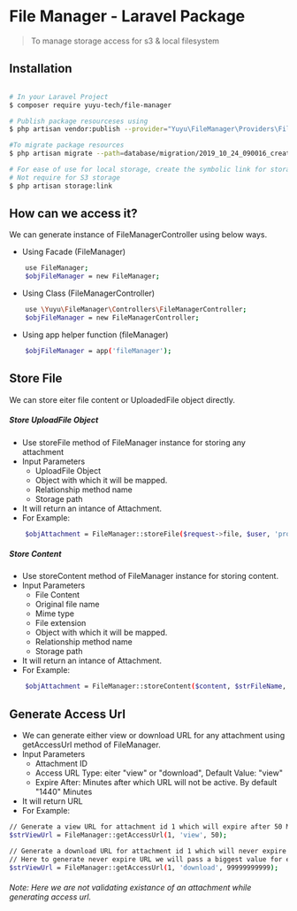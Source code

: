 # File Manager - Laravel Package

> To manage storage access for s3 & local filesystem

## Installation

```bash

# In your Laravel Project
$ composer require yuyu-tech/file-manager

# Publish package resourceses using
$ php artisan vendor:publish --provider="Yuyu\FileManager\Providers\FileManagerServiceProvider"

#To migrate package resources
$ php artisan migrate --path=database/migration/2019_10_24_090016_create_attachments_table.php

# For ease of use for local storage, create the symbolic link for storage directory using
# Not require for S3 storage
$ php artisan storage:link
```

## How can we access it?

We can generate instance of FileManagerController using below ways.

-   Using Facade (FileManager)

```bash
    use FileManager;
    $objFileManager = new FileManager;
```

-   Using Class (FileManagerController)

```bash
    use \Yuyu\FileManager\Controllers\FileManagerController;
    $objFileManager = new FileManagerController;
```

-   Using app helper function (fileManager)

```bash
    $objFileManager = app('fileManager');
```

## Store File

We can store eiter file content or UploadedFile object directly.

##### Store UploadFile Object

-   Use storeFile method of FileManager instance for storing any attachment
-   Input Parameters
    -   UploadFile Object
    -   Object with which it will be mapped.
    -   Relationship method name
    -   Storage path
-   It will return an intance of Attachment.
-   For Example:

```bash
    $objAttachment = FileManager::storeFile($request->file, $user, 'profilePicture', '/user/profile-picture/');
```

##### Store Content

-   Use storeContent method of FileManager instance for storing content.
-   Input Parameters
    -   File Content
    -   Original file name
    -   Mime type
    -   File extension
    -   Object with which it will be mapped.
    -   Relationship method name
    -   Storage path
-   It will return an intance of Attachment.
-   For Example:

```bash
    $objAttachment = FileManager::storeContent($content, $strFileName, $strMimeType, $strExtension, $user, 'profilePicture', $strPath='user/profile-picture');
```

## Generate Access Url

-   We can generate either view or download URL for any attachment using getAccessUrl method of FileManager.
-   Input Parameters
    -   Attachment ID
    -   Access URL Type: eiter "view" or "download", Default Value: "view"
    -   Expire After: Minutes after which URL will not be active. By default "1440" Minutes
-   It will return URL
-   For Example:

```bash
// Generate a view URL for attachment id 1 which will expire after 50 Minutes.
$strViewUrl = FileManager::getAccessUrl(1, 'view', 50);

// Generate a download URL for attachment id 1 which will never expire
// Here to generate never expire URL we will pass a biggest value for expire after parameter.
$strViewUrl = FileManager::getAccessUrl(1, 'download', 99999999999);
```

###### Note: Here we are not validating existance of an attachment while generating access url.
